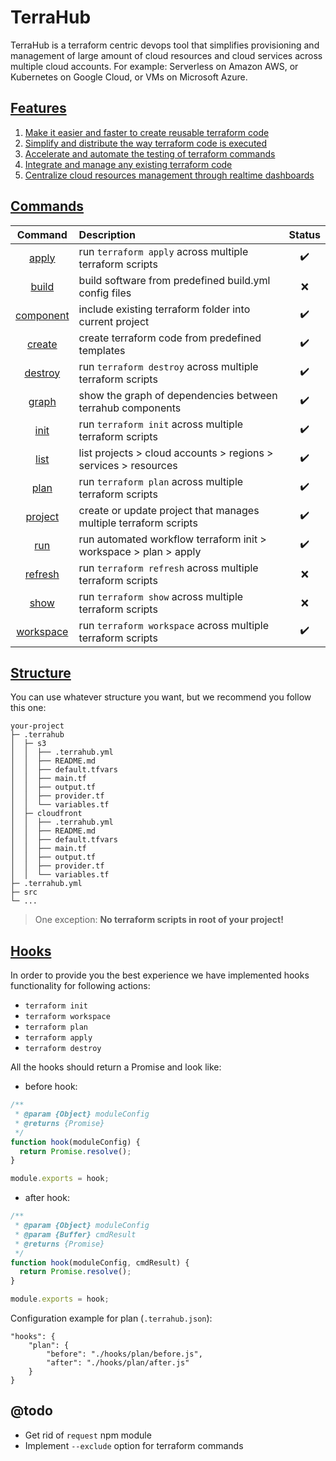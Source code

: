 # TerraHub

TerraHub is a terraform centric devops tool that simplifies provisioning
and management of large amount of cloud resources and cloud services
across multiple cloud accounts. For example: Serverless on Amazon AWS,
or Kubernetes on Google Cloud, or VMs on Microsoft Azure.


## [Features](https://github.com/MitocGroup/terrahub/blob/master/docs/features.md)

1. [Make it easier and faster to create reusable terraform code](https://github.com/MitocGroup/terrahub/blob/master/docs/features/features1.md)
2. [Simplify and distribute the way terraform code is executed](https://github.com/MitocGroup/terrahub/blob/master/docs/features/features2.md)
3. [Accelerate and automate the testing of terraform commands](https://github.com/MitocGroup/terrahub/blob/master/docs/features/features3.md)
4. [Integrate and manage any existing terraform code](https://github.com/MitocGroup/terrahub/blob/master/docs/features/features4.md)
5. [Centralize cloud resources management through realtime dashboards](https://github.com/MitocGroup/terrahub/blob/master/docs/features/features5.md)


## [Commands](https://github.com/MitocGroup/terrahub/blob/master/docs/commands.md)

| Command | Description | Status |
| :---:   | :---        | :---:  |
| [apply](https://github.com/MitocGroup/terrahub/blob/master/docs/commands/apply.md) | run `terraform apply` across multiple terraform scripts | :heavy_check_mark: |
| [build](https://github.com/MitocGroup/terrahub/blob/master/docs/commands/build.md) | build software from predefined build.yml config files | :x: |
| [component](https://github.com/MitocGroup/terrahub/blob/master/docs/commands/component.md) | include existing terraform folder into current project | :heavy_check_mark: |
| [create](https://github.com/MitocGroup/terrahub/blob/master/docs/commands/create.md) | create terraform code from predefined templates | :heavy_check_mark: |
| [destroy](https://github.com/MitocGroup/terrahub/blob/master/docs/commands/destroy.md) | run `terraform destroy` across multiple terraform scripts | :heavy_check_mark: |
| [graph](https://github.com/MitocGroup/terrahub/blob/master/docs/commands/graph.md) | show the graph of dependencies between terrahub components | :heavy_check_mark: |
| [init](https://github.com/MitocGroup/terrahub/blob/master/docs/commands/init.md) | run `terraform init` across multiple terraform scripts | :heavy_check_mark: |
| [list](https://github.com/MitocGroup/terrahub/blob/master/docs/commands/list.md) | list projects > cloud accounts > regions > services > resources | :heavy_check_mark: |
| [plan](https://github.com/MitocGroup/terrahub/blob/master/docs/commands/plan.md) | run `terraform plan` across multiple terraform scripts | :heavy_check_mark: |
| [project](https://github.com/MitocGroup/terrahub/blob/master/docs/commands/project.md) | create or update project that manages multiple terraform scripts | :heavy_check_mark: |
| [run](https://github.com/MitocGroup/terrahub/blob/master/docs/commands/run.md) | run automated workflow terraform init > workspace > plan > apply | :heavy_check_mark: |
| [refresh](https://github.com/MitocGroup/terrahub/blob/master/docs/commands/refresh.md) | run `terraform refresh` across multiple terraform scripts | :x: |
| [show](https://github.com/MitocGroup/terrahub/blob/master/docs/commands/show.md) | run `terraform show` across multiple terraform scripts | :x: |
| [workspace](https://github.com/MitocGroup/terrahub/blob/master/docs/commands/workspace.md) | run `terraform workspace` across multiple terraform scripts | :heavy_check_mark: |


## [Structure](https://github.com/MitocGroup/terrahub/blob/master/docs/structure.md)

You can use whatever structure you want, but we recommend you follow this one: 

```text
your-project
├─ .terrahub
│  ├─ s3
│  │  ├── .terrahub.yml
│  │  ├── README.md
│  │  ├── default.tfvars
│  │  ├── main.tf
│  │  ├── output.tf
│  │  ├── provider.tf
│  │  └── variables.tf
│  ├─ cloudfront
│  │  ├── .terrahub.yml
│  │  ├── README.md
│  │  ├── default.tfvars
│  │  ├── main.tf
│  │  ├── output.tf
│  │  ├── provider.tf
│  │  └── variables.tf
├─ .terrahub.yml
├─ src
└─ ...
```

> One exception: **No terraform scripts in root of your project!**


## [Hooks](https://github.com/MitocGroup/terrahub/blob/master/docs/hooks.md)

In order to provide you the best experience we have implemented hooks functionality for following actions: 

* `terraform init`
* `terraform workspace`
* `terraform plan`
* `terraform apply`
* `terraform destroy`

All the hooks should return a Promise and look like: 

* before hook:

```javascript
/**
 * @param {Object} moduleConfig
 * @returns {Promise}
 */
function hook(moduleConfig) {
  return Promise.resolve();
}

module.exports = hook;
```

* after hook:

```javascript
/**
 * @param {Object} moduleConfig
 * @param {Buffer} cmdResult
 * @returns {Promise}
 */
function hook(moduleConfig, cmdResult) {
  return Promise.resolve();
}

module.exports = hook;
```

Configuration example for plan (`.terrahub.json`):

```text
"hooks": {
    "plan": {
        "before": "./hooks/plan/before.js",
        "after": "./hooks/plan/after.js"
    }
}
```


## @todo

- Get rid of `request` npm module 
- Implement `--exclude` option for terraform commands
